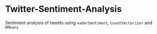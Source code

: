 # Twitter-Sentiment-Analysis
Sentiment analysis of tweets using `vaderSentiment`, `CountVectorizer` and `KMeans`
